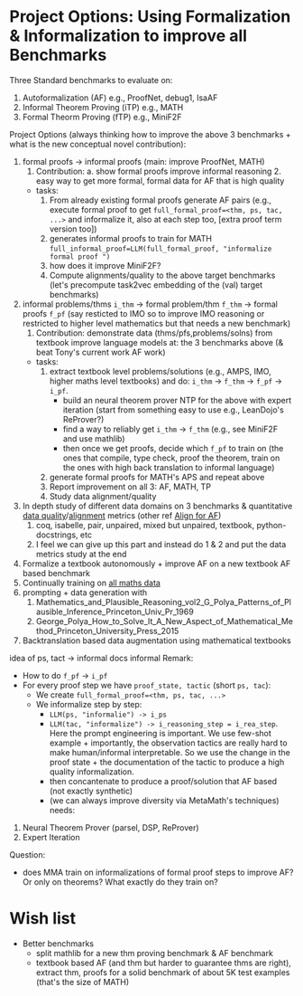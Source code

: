 # Project Options: Using Formalization & Informalization to improve all Benchmarks

Three Standard benchmarks to evaluate on:
1. Autoformalization (AF) e.g., ProofNet, debug1, IsaAF
2. Informal Theorem Proving (iTP) e.g., MATH
3. Formal Theorm Proving (fTP) e.g., MiniF2F

Project Options (always thinking how to improve the above 3 benchmarks + what is the new conceptual novel contribution):
1. formal proofs -> informal proofs (main: improve ProofNet, MATH)
   1. Contribution: a. show formal proofs improve informal reasoning 2. easy way to get more formal, formal data for AF that is high quality
   - tasks:
      1. From already existing formal proofs generate AF pairs (e.g., execute formal proof to get `full_formal_proof=<thm, ps, tac, ...>` and informalize it, also at each step too, [extra proof term version too])
      2. generates informal proofs to train for MATH `full_informal_proof=LLM(full_formal_proof, "informalize formal proof ")`
      3. how does it improve MiniF2F?
      4. Compute alignments/quality to the above target benchmarks (let's precompute task2vec embedding of the (val) target benchmarks)
2. informal problems/thms `i_thm` -> formal problem/thm `f_thm` -> formal proofs `f_pf` (say resticted to IMO so to improve IMO reasoning or restricted to higher level mathematics but that needs a new benchmark)
   1. Contribution: demonstrate data (thms/pfs,problems/solns) from textbook improve language models at: the 3 benchmarks above (& beat Tony's current work AF work)
   - tasks:
      1. extract textbook level problems/solutions (e.g., AMPS, IMO, higher maths level textbooks) and do: `i_thm` -> `f_thm` -> `f_pf` -> `i_pf`.
         - build an neural theorem prover NTP for the above with expert iteration (start from something easy to use e.g., LeanDojo's ReProver?)
         - find a way to reliably get `i_thm` -> `f_thm` (e.g., see MiniF2F and use mathlib)
         - then once we get proofs, decide which `f_pf` to train on (the ones that compile, type check, proof the theorem, train on the ones with high back translation to informal language)
      2. generate formal proofs for MATH's APS and repeat above
      3. Report improvement on all 3: AF, MATH, TP
      4. Study data alignment/quality
3. In depth study of different data domains on 3 benchmarks & quantitative [data quality](https://github.com/brando90/beyond-scale-language-data-diversity/blob/main/notes/data_quality_eq_div_plus_alignment_and_data_selection.md)/[alignment](https://github.com/brando90/evals-for-autoformalization/blob/main/notes/research_proposals_projs/data_selection_with_alignment_for_af.md) metrics (other ref [Align for AF](https://github.com/brando90/evals-for-autoformalization/blob/main/notes/research_proposals_projs/af-ft-plan-kai-align-vs-eval-perf.jpeg))
   1. coq, isabelle, pair, unpaired, mixed but unpaired, textbook, python-docstrings, etc
   2. I feel we can give up this part and instead do 1 & 2 and put the data metrics study at the end
4. Formalize a textbook autonomously + improve AF on a new textbook AF based benchmark
5. Continually training on [all maths data](https://github.com/brando90/evals-for-autoformalization/blob/main/notes/research_proposals_projs/math_pile_list.md)
6. prompting + data generation with
   1. Mathematics_and_Plausible_Reasoning_vol2_G_Polya_Patterns_of_Plausible_Inference_Princeton_Univ_Pr_1969
   2. George_Polya_How_to_Solve_It_A_New_Aspect_of_Mathematical_Method_Princeton_University_Press_2015   
7. Backtranslation based data augmentation using mathematical textbooks

idea of ps, tact -> informal docs informal 
Remark: 
   - How to do `f_pf` -> `i_pf`
   - For every proof step we have `proof_state, tactic` (short `ps, tac`):
      - We create `full_formal_proof=<thm, ps, tac, ...>`
      - We informalize step by step: 
         - `LLM(ps, "informalie") -> i_ps`
         - `LLM(tac, "informalize") -> i_reasoning_step = i_rea_step`. Here the prompt engineering is important. We use few-shot example + importantly, the observation tactics are really hard to make human/informal interpretable. So we use the change in the proof state + the documentation of the tactic to produce a high quality informalization.
         - then concantenate to produce a proof/solution that AF based (not exactly synthetic)
         - (we can always improve diversity via MetaMath's techniques)
needs:
   1. Neural Theorem Prover (parsel, DSP, ReProver)
   2. Expert Iteration

Question:
   - does MMA train on informalizations of formal proof steps to improve AF? Or only on theorems? What exactly do they train on?

# Wish list

- Better benchmarks
   - split mathlib for a new thm proving benchmark & AF benchmark
   - textbook based AF (and thm but harder to guarantee thms are right), extract thm, proofs for a solid benchmark of about 5K test examples (that's the size of MATH)
